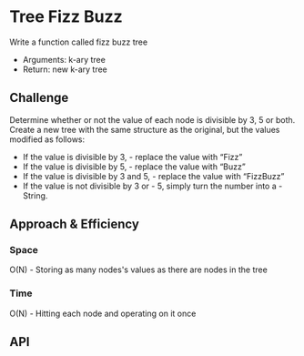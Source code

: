 # Tree Fizz Buzz
<!-- Short summary or background information -->
Write a function called fizz buzz tree
- Arguments: k-ary tree
- Return: new k-ary tree

## Challenge
<!-- Description of the challenge -->
Determine whether or not the value of each node is divisible by 3, 5 or both. Create a new tree with the same structure as the original, but the values modified as follows:

- If the value is divisible by 3, - replace the value with “Fizz”
- If the value is divisible by 5, - replace the value with “Buzz”
- If the value is divisible by 3 and 5, - replace the value with “FizzBuzz”
- If the value is not divisible by 3 or - 5, simply turn the number into a - String.

## Approach & Efficiency
<!-- What approach did you take? Why? What is the Big O space/time for this approach? -->
### Space
O(N) - Storing as many nodes's values as there are nodes in the tree
### Time
O(N) - Hitting each node and operating on it once

## API
<!-- Description of each method publicly available to your Stack and Queue-->